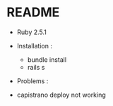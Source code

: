 # README

* Ruby 2.5.1 

* Installation :
	- bundle install 
	- rails s

* Problems :
 - capistrano deploy not working
